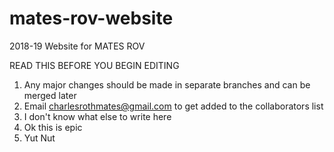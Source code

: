 # mates-rov-website
2018-19 Website for MATES ROV

READ THIS BEFORE YOU BEGIN EDITING
1. Any major changes should be made in separate branches and can be merged later
2. Email charlesrothmates@gmail.com to get added to the collaborators list
3. I don't know what else to write here
4. Ok this is epic
5. Yut Nut 
